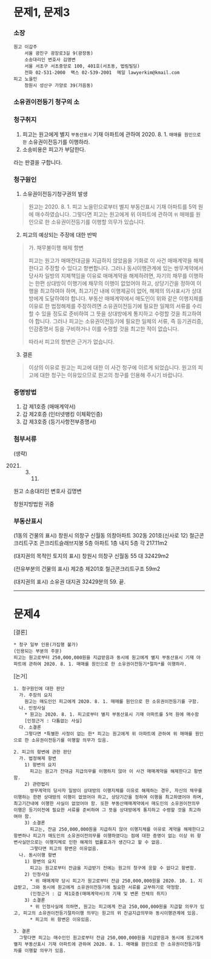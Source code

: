 # 문제1, 문제3

### 소장

```
원고 이갑주
    서울 광진구 광장로3길 9(광장동)
    소송대리인 변호사 김명변
    서울 서초구 서초중앙로 100, 401호(서초동, 법림빌딩)
    전화 02-531-2000  팩스 02-539-2001  메일 lawyerkim@kmail.com
피고 노을민
    창원시 성산구 가양로 39(가음동)
```

### 소유권이전등기 청구의 소

### 청구취지
1. 피고는 원고에게 별지 `부동산표시` 기재 아파트에 관하여 2020. 8. 1. `매매를 원인으로 한` 소유권이전등기를 이행하라.
2. 소송비용은 피고가 부담한다.

라는 판결을 구합니다.

### 청구원인

1. 소유권이전등기청구권의 발생
> 원고는 2020. 8. 1. 피고 노을민으로부터 별지 부동산표시 기재 아파트를 5억 원에 매수하였습니다.
> 그렇다면 피고는 원고에게 위 아파트에 관하여 `위` 매매를 원인으로 한 소유권이전등기를 이행할 의무가 있습니다.

2. 피고의 예상되는 주장에 대한 반박
>   가. 채무불이행 해제 항변
>
>   피고는 원고가 매매잔대금을 지급하지 않았음을 기화로 이 사건 매매계약을 해제한다고 주장할 수 있다고 항변합니다. 그러나 동시이행관계에 있는 쌍무계약에서 당사자 일방의 지체책임을 이유로 매매계약을 해제하려면, 자기의 채무를 이행하는 한편 상대방이 이행기에 채무의 이행이 없었어야 하고, 상당기간을 정하여 이행을 최고하여야 하며, 최고기간 내에 이행제공이 없어, 해제의 의사표시가 상대방에게 도달하여야 합니다. 부동산 매매계약에서 매도인이 위와 같은 이행지체를 이유로 한 법정해제를 주장하려면 소유권이전등기에 필요한 일체의 서류를 수리할 수 있을 정도로 준비하여 그 뜻을 상대방에게 통지하고 수령할 것을 최고하여야 합니다. 그러나 피고는 소유권이전등기에 필요한 일체의 서류, 즉 등기권리증, 인감증명서 등을 구비하거나 이를 수령할 것을 최고한 적이 없습니다.
>
>   따라서 피고의 항변은 근거가 없습니다.

3. 결론
>   이상의 이유로 원고는 피고에 대한 이 사건 청구에 이르게 되었습니다. 원고의 피고에 대한 청구는 이유있으므로 원고의 청구를 인용해 주시기 바랍니다.


### 증명방법
1. 갑 제1호증 (매매계약서)
2. 갑 제2호증 (인터넷뱅킹 이체확인증)
3. 갑 제3호증 (등기사항전부증명서)

### 첨부서류
(생략)



2021. 3. 11.

원고 소송대리인 변호사 김명변

창원지방법원 귀중


### 부동산표시
(1동의 건물의 표시)
창원시 의창구 신월동 의창아파트 302동 201호(신사로 12)
철근콘크리트구조 콘크리트슬래브지붕 5층 아파트
1층 내지 5층 각 217.11m2

(대지권의 목적인 토지의 표시)
창원시 의창구 신월동 55 대 32429m2

(전유부분의 건물의 표시)
제2층 제201호 철근콘크리트구조 59m2

(대지권의 표시)
소유권 대지권 32429분의 59.  끝.

---

# 문제4
[결론]
```
* 청구 일부 인용(가집행 불가)
(인용되는 부분의 주문)
피고는 원고로부터 250,000,000원을 지급받음과 동시에 원고에게 별지 부동산표시 기재 아파트에 관하여 2020. 8. 1. 매매를 원인으로 한 소유권이전등기*절차*를 이행하라.
```

[논거]
```
1. 청구원인에 대한 판단
  가. 주장의 요지
    원고는 매도인인 피고에게 2020. 8. 1. 매매를 원인으로 한 소유권이전등기를 구함.
  나. 인정사실
    * 원고는 2020. 8. 1. 피고로부터 별지 부동산표시 기재 아파트를 5억 원에 매수함
    [인정근거 : 다툼없는 사실]
  다. 소결론
    그렇다면 *특별한 사정이 없는 한* 피고는 원고에게 위 아파트에 관하여 위 매매를 원인으로 한 소유권이전등기를 이행할 의무가 있음.

2. 피고의 항변에 관한 판단
  가. 법정해제 항변
    1) 항변의 요지
      피고는 원고가 잔대금 지급의무를 이행하지 않아 이 사건 매매계약을 해제한다고 항변함.
    2) 관련법리
      쌍무계약의 당사자 일방이 상대방의 이행지체를 이유로 해제하는 경우, 자신의 채무를 이행하는 한편 상대방의 이행이 없었어야 하고, 상당기간을 정하여 이행을 최고하였어야 하며, 최고기간내에 이행한 사실이 없었어야 함. 또한 부동산매매계약에서 매도인의 소유권이전의무 이행은 등기이전에 필요한 서류를 준비하여 그 뜻을 상대방에게 통지하고 수령할 것을 최고하여야 함.
    3) 소결론
      피고는, 잔금 250,000,000원을 지급하지 않아 이행지체를 이유로 계약을 해제한다고 항변하나 피고가 매도인의 소유권이전의무를 이행하였다는 점에 대한 증명이 없는 이상 위 항변사실만으로는 이행지체로 인한 해제의 법률효과가 생긴다고 할 수 없음.
      그렇다면 피고의 항변은 이유없음.
  나. 동시이행 항변
    1) 항변의 요지
      피고는 원고로부터 잔금을 지급받기 전에는 원고의 청구에 응할 수 없다고 항변함.
    2) 인정사실
      * 위 매매계약 당시 피고가 원고로부터 잔금 250,000,000원을 2020. 10. 1. 지급받고, 그와 동시에 원고에게 소유권이전등기에 필요한 서류를 교부하기로 약정함.
      (인정근거 : 갑 제1호증(매매계약서)의 기재 및 변론 전체의 취지)
    3) 소결론
      * 위 인정사실에 의하면, 원고는 피고에게 잔금 250,000,000원을 지급할 의무가 있고, 피고의 소유권이전등기절차이행 의무는 원고의 위 잔금지급의무와 동시이행관계에 있음.
      * 피고의 위 항변은 이유있음.

3. 결론
  그렇다면 피고는 매수인인 원고로부터 잔금 250,000,000원을 지급받음과 동시에 원고에게 별지 부동산표시 기재 아파트에 관하여 2020. 8. 1. 매매를 원인으로 한 소유권이전등기절차를 이행할 의무가 있음.
```